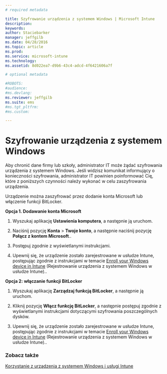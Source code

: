 ```yaml
---
# required metadata

title: Szyfrowanie urządzenia z systemem Windows | Microsoft Intune
description:
keywords:
author: Staciebarker
manager: jeffgilb
ms.date: 04/28/2016
ms.topic: article
ms.prod:
ms.service: microsoft-intune
ms.technology:
ms.assetid: 8d022ea7-d9b6-43c4-adcd-4f6421606a7f

# optional metadata

#ROBOTS:
#audience:
#ms.devlang:
ms.reviewer: jeffgilb
ms.suite: ems
#ms.tgt_pltfrm:
#ms.custom:

---
```



# Szyfrowanie urządzenia z systemem Windows
Aby chronić dane firmy lub szkoły, administrator IT może żądać szyfrowania urządzenia z systemem Windows. Jeśli widzisz komunikat informujący o konieczności szyfrowania, administrator IT powinien poinformować Cię, które z poniższych czynności należy wykonać w celu zaszyfrowania urządzenia.

Urządzenie można zaszyfrować przez dodanie konta Microsoft lub włączenie funkcji BitLocker.

**Opcja 1. Dodawanie konta Microsoft**

1.  Wyszukaj aplikację **Ustawienia komputera**, a następnie ją uruchom.

2.  Naciśnij pozycję **Konta** &gt; **Twoje konto**, a następnie naciśnij pozycję **Połącz z kontem Microsoft**..

3.  Postępuj zgodnie z wyświetlanymi instrukcjami.

4.  Upewnij się, że urządzenie zostało zarejestrowane w usłudze Intune, postępując zgodnie z instrukcjami w temacie [Enroll your Windows device in Intune](enroll-your-device-in-intune-windows.md) (Rejestrowanie urządzenia z systemem Windows w usłudze Intune)..

**Opcja 2: włączanie funkcji BitLocker**

1.  Wyszukaj aplikację **Zarządzaj funkcją BitLocker**, a następnie ją uruchom.

2.  Kliknij pozycję **Włącz funkcję BitLocker**, a następnie postępuj zgodnie z wyświetlanymi instrukcjami dotyczącymi szyfrowania poszczególnych dysków.

3.  Upewnij się, że urządzenie zostało zarejestrowane w usłudze Intune, postępując zgodnie z instrukcjami w temacie [Enroll your Windows device in Intune](enroll-your-device-in-intune-windows.md) (Rejestrowanie urządzenia z systemem Windows w usłudze Intune)..


### Zobacz także
[Korzystanie z urządzenia z systemem Windows i usługi Intune](using-your-windows-device-with-intune.md)

<!--HONumber=May16_HO1-->


